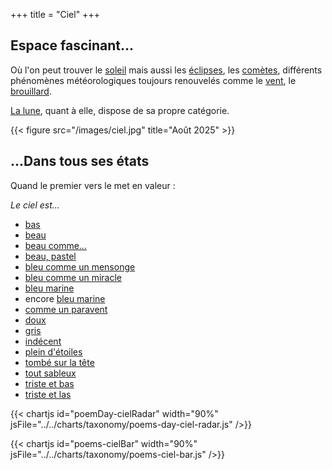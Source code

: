 +++
title = "Ciel"
+++

## Espace fascinant...

Où l'on peut trouver le [soleil](/search?search-by=soleil) mais aussi les [éclipses](/search?search-by=eclipse), les [comètes](/search?search-by=comète), différents phénomènes météorologiques toujours renouvelés comme le [vent](/search?search-by=vent), le [brouillard](/search?search-by=brouillard).

[La lune](../lune), quant à elle, dispose de sa propre catégorie.

{{< figure src="/images/ciel.jpg" title="Août 2025" >}}

## ...Dans tous ses états

Quand le premier vers le met en valeur : 

*Le ciel est...*

- [bas](../../seasons/22_vingt_deuxieme_saison/blues_d_automne)
- [beau](../../seasons/22_vingt_deuxieme_saison/l_amour_courtois)
- [beau comme...](../../seasons/28_vingt_huitieme_saison/au_couchant)
- [beau, pastel](../../seasons/28_vingt_huitieme_saison/beau_ciel)
- [bleu comme un mensonge](../../seasons/4_quatrieme_saison/ete)
- [bleu comme un miracle](../../seasons/24_vingt_quatrieme_saison/ciel_printanier)
- [bleu marine](../../seasons/5_cinquieme_saison/matin_celeste)
- encore [bleu marine](../../seasons/24_vingt_quatrieme_saison/naissance_de_l_aube)
- [comme un paravent](../../seasons/3_troisieme_saison/panoramique)
- [doux](../../seasons/23_vingt_troisieme_saison/ciel)
- [gris](../../reprises/le_ciel_est_gris)
- [indécent](../../seasons/25_vingt_cinquieme_saison/bleu_l_infini)
- [plein d'étoiles](../../seasons/4_quatrieme_saison/l_amour_tendre)
- [tombé sur la tête](../../seasons/19_dix_neuvieme_saison/sens_dessus_dessous)
- [tout sableux](../../seasons/26_vingt_sixieme_saison/ciel_sableux)
- [triste et bas](../../seasons/9_neuvieme_saison/l_hiver_deja)
- [triste et las](../../seasons/23_vingt_troisieme_saison/hiver_perdu)

{{< chartjs id="poemDay-cielRadar" width="90%" jsFile="../../charts/taxonomy/poems-day-ciel-radar.js" />}}

{{< chartjs id="poems-cielBar" width="90%" jsFile="../../charts/taxonomy/poems-ciel-bar.js" />}}
